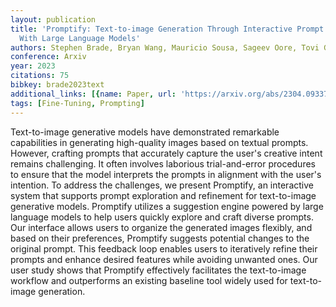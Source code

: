 ```yaml
---
layout: publication
title: 'Promptify: Text-to-image Generation Through Interactive Prompt Exploration
  With Large Language Models'
authors: Stephen Brade, Bryan Wang, Mauricio Sousa, Sageev Oore, Tovi Grossman
conference: Arxiv
year: 2023
citations: 75
bibkey: brade2023text
additional_links: [{name: Paper, url: 'https://arxiv.org/abs/2304.09337'}]
tags: [Fine-Tuning, Prompting]
---
```

Text-to-image generative models have demonstrated remarkable capabilities in
generating high-quality images based on textual prompts. However, crafting
prompts that accurately capture the user's creative intent remains challenging.
It often involves laborious trial-and-error procedures to ensure that the model
interprets the prompts in alignment with the user's intention. To address the
challenges, we present Promptify, an interactive system that supports prompt
exploration and refinement for text-to-image generative models. Promptify
utilizes a suggestion engine powered by large language models to help users
quickly explore and craft diverse prompts. Our interface allows users to
organize the generated images flexibly, and based on their preferences,
Promptify suggests potential changes to the original prompt. This feedback loop
enables users to iteratively refine their prompts and enhance desired features
while avoiding unwanted ones. Our user study shows that Promptify effectively
facilitates the text-to-image workflow and outperforms an existing baseline
tool widely used for text-to-image generation.